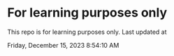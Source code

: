 # For learning purposes only
This repo is for learning purposes only.
Last updated at

Friday, December 15, 2023 8:54:10 AM


